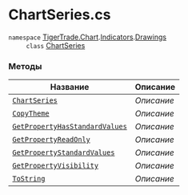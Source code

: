 
# ChartSeries.cs
`namespace` [TigerTrade.Chart](../../../../TigerTrade.Chart.md).[Indicators](../../../../TigerTrade.Chart/Indicators.md).[Drawings](../../../../TigerTrade.Chart/Indicators/Drawings.md)  
&nbsp;&nbsp;&nbsp;&nbsp;&nbsp;&nbsp;&nbsp;&nbsp;&nbsp;`class` [ChartSeries](../ChartSeries.cs.md)

### Методы
| Название | Описание |
| --- | --- |
| [`ChartSeries`](./Методы/ChartSeries.md) | *Описание* |
| [`CopyTheme`](./Методы/CopyTheme.md) | *Описание* |
| [`GetPropertyHasStandardValues`](./Методы/GetPropertyHasStandardValues.md) | *Описание* |
| [`GetPropertyReadOnly`](./Методы/GetPropertyReadOnly.md) | *Описание* |
| [`GetPropertyStandardValues`](./Методы/GetPropertyStandardValues.md) | *Описание* |
| [`GetPropertyVisibility`](./Методы/GetPropertyVisibility.md) | *Описание* |
| [`ToString`](./Методы/ToString.md) | *Описание* |
